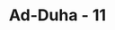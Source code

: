 ---
title: "Ad-Duha - 11"
no: 11
arabic_no: ١١
ayah: وَاَمَّا بِنِعْمَةِ رَبِّكَ فَحَدِّثْ ࣖ
translation: "Dan terhadap nikmat Tuhanmu hendaklah engkau nyatakan (dengan bersyukur)."
tafsir: "Dalam ayat ini, Allah menegaskan lagi kepada Nabi Muhammad agar memperbanyak pemberiannya kepada orang-orang fakir dan miskin serta mensyukuri, menyebut, dan mengingat nikmat Allah yang telah dilimpahkan kepadanya. Menyebut-nyebut nikmat Allah yang telah dilimpahkan kepada kita bukanlah untuk membangga-banggakan diri, tetapi untuk mensyukuri dan mengharapkan orang lain mensyukuri pula nikmat yang telah diperolehnya. Dalam sebuah hadis, Nabi saw mengatakan:\n\nOrang yang tidak berterima kasih kepada manusia tidak mensyukuri Allah. (Riwayat Abu Dawud dan at-Tirmizi dari Abu Hurairah).\n\nKebiasaan orang-orang kikir sering menyembunyikan harta kekayaannya untuk menjadi alasan tidak bersedekah, dan mereka selalu memperdengarkan kekurangan. Sebaliknya, orang-orang dermawan senantiasa menampakkan pemberian dan pengorbanan mereka dari harta kekayaan yang dianugerahkan kepada mereka dengan menyatakan syukur dan terima kasih kepada Allah atas limpahan karunia-Nya itu."
---